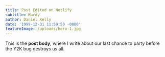 ```yaml
---
title: Post Edited on Netlify
subtitle: Hardy
author: Daniel Kelly
date: '1999-12-31 11:59:59 -0800'
featureImage: /uploads/hero-1.jpg
---
```

This is the **post body**, where I write about our last chance to party before the Y2K bug destroys us all.
